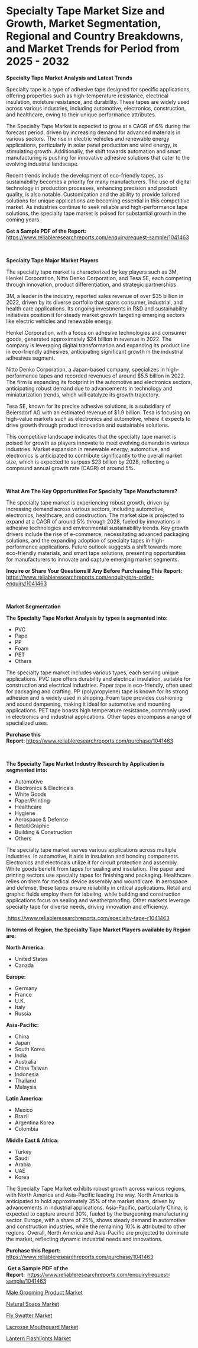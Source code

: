 <p><h1>Specialty Tape Market Size and Growth, Market Segmentation, Regional and Country Breakdowns, and Market Trends for Period from 2025 -  2032</h1></p><p><strong>Specialty Tape Market Analysis and Latest Trends</strong></p>
<p><p>Specialty tape is a type of adhesive tape designed for specific applications, offering properties such as high-temperature resistance, electrical insulation, moisture resistance, and durability. These tapes are widely used across various industries, including automotive, electronics, construction, and healthcare, owing to their unique performance attributes.</p><p>The Specialty Tape Market is expected to grow at a CAGR of 6% during the forecast period, driven by increasing demand for advanced materials in various sectors. The rise in electric vehicles and renewable energy applications, particularly in solar panel production and wind energy, is stimulating growth. Additionally, the shift towards automation and smart manufacturing is pushing for innovative adhesive solutions that cater to the evolving industrial landscape.</p><p>Recent trends include the development of eco-friendly tapes, as sustainability becomes a priority for many manufacturers. The use of digital technology in production processes, enhancing precision and product quality, is also notable. Customization and the ability to provide tailored solutions for unique applications are becoming essential in this competitive market. As industries continue to seek reliable and high-performance tape solutions, the specialty tape market is poised for substantial growth in the coming years.</p></p>
<p><strong>Get a Sample PDF of the Report:&nbsp;</strong> <a href="https://www.reliableresearchreports.com/enquiry/request-sample/1041463?utm_campaign=37&utm_medium=2&utm_source=Github&utm_content=ia&utm_term=06022025&utm_id=specialty-tape">https://www.reliableresearchreports.com/enquiry/request-sample/1041463</a></p>
<p>&nbsp;</p>
<p><strong>Specialty Tape Major Market Players</strong></p>
<p><p>The specialty tape market is characterized by key players such as 3M, Henkel Corporation, Nitto Denko Corporation, and Tesa SE, each competing through innovation, product differentiation, and strategic partnerships. </p><p>3M, a leader in the industry, reported sales revenue of over $35 billion in 2022, driven by its diverse portfolio that spans consumer, industrial, and health care applications. Its ongoing investments in R&D and sustainability initiatives position it for steady market growth targeting emerging sectors like electric vehicles and renewable energy.</p><p>Henkel Corporation, with a focus on adhesive technologies and consumer goods, generated approximately $24 billion in revenue in 2022. The company is leveraging digital transformation and expanding its product line in eco-friendly adhesives, anticipating significant growth in the industrial adhesives segment.</p><p>Nitto Denko Corporation, a Japan-based company, specializes in high-performance tapes and recorded revenues of around $5.5 billion in 2022. The firm is expanding its footprint in the automotive and electronics sectors, anticipating robust demand due to advancements in technology and miniaturization trends, which will catalyze its growth trajectory.</p><p>Tesa SE, known for its precise adhesive solutions, is a subsidiary of Beiersdorf AG with an estimated revenue of $1.9 billion. Tesa is focusing on high-value markets such as electronics and automotive, where it expects to drive growth through product innovation and sustainable solutions.</p><p>This competitive landscape indicates that the specialty tape market is poised for growth as players innovate to meet evolving demands in various industries. Market expansion in renewable energy, automotive, and electronics is anticipated to contribute significantly to the overall market size, which is expected to surpass $23 billion by 2028, reflecting a compound annual growth rate (CAGR) of around 5%.</p></p>
<p>&nbsp;</p>
<p><strong>What Are The Key Opportunities For Specialty Tape Manufacturers?</strong></p>
<p><p>The specialty tape market is experiencing robust growth, driven by increasing demand across various sectors, including automotive, electronics, healthcare, and construction. The market size is projected to expand at a CAGR of around 5% through 2028, fueled by innovations in adhesive technologies and environmental sustainability trends. Key growth drivers include the rise of e-commerce, necessitating advanced packaging solutions, and the expanding adoption of specialty tapes in high-performance applications. Future outlook suggests a shift towards more eco-friendly materials, and smart tape solutions, presenting opportunities for manufacturers to innovate and capture emerging market segments.</p></p>
<p><strong>Inquire or Share Your Questions If Any Before Purchasing This Report:</strong> <a href="https://www.reliableresearchreports.com/enquiry/pre-order-enquiry/1041463?utm_campaign=37&utm_medium=2&utm_source=Github&utm_content=ia&utm_term=06022025&utm_id=specialty-tape">https://www.reliableresearchreports.com/enquiry/pre-order-enquiry/1041463</a></p>
<p>&nbsp;</p>
<p><strong>Market Segmentation</strong></p>
<p><strong>The Specialty Tape Market Analysis by types is segmented into:</strong></p>
<p><ul><li>PVC</li><li>Pape</li><li>PP</li><li>Foam</li><li>PET</li><li>Others</li></ul></p>
<p><p>The specialty tape market includes various types, each serving unique applications. PVC tape offers durability and electrical insulation, suitable for construction and electrical industries. Paper tape is eco-friendly, often used for packaging and crafting. PP (polypropylene) tape is known for its strong adhesion and is widely used in shipping. Foam tape provides cushioning and sound dampening, making it ideal for automotive and mounting applications. PET tape boasts high temperature resistance, commonly used in electronics and industrial applications. Other tapes encompass a range of specialized uses.</p></p>
<p><strong>Purchase this Report:&nbsp;</strong><a href="https://www.reliableresearchreports.com/purchase/1041463?utm_campaign=37&utm_medium=2&utm_source=Github&utm_content=ia&utm_term=06022025&utm_id=specialty-tape">https://www.reliableresearchreports.com/purchase/1041463</a></p>
<p>&nbsp;</p>
<p><strong>The Specialty Tape Market Industry Research by Application is segmented into:</strong></p>
<p><ul><li>Automotive</li><li>Electronics & Electricals</li><li>White Goods</li><li>Paper/Printing</li><li>Healthcare</li><li>Hygiene</li><li>Aerospace & Defense</li><li>Retail/Graphic</li><li>Building & Construction</li><li>Others</li></ul></p>
<p><p>The specialty tape market serves various applications across multiple industries. In automotive, it aids in insulation and bonding components. Electronics and electricals utilize it for circuit protection and assembly. White goods benefit from tapes for sealing and insulation. The paper and printing sectors use specialty tapes for finishing and packaging. Healthcare relies on them for medical device assembly and wound care. In aerospace and defense, these tapes ensure reliability in critical applications. Retail and graphic fields employ them for labeling, while building and construction applications focus on sealing and weatherproofing. Other markets leverage specialty tape for diverse needs, driving innovation and efficiency.</p></p>
<p><a href="https://www.reliableresearchreports.com/specialty-tape-r1041463?utm_campaign=37&utm_medium=2&utm_source=Github&utm_content=ia&utm_term=06022025&utm_id=specialty-tape">&nbsp;https://www.reliableresearchreports.com/specialty-tape-r1041463</a></p>
<p><strong>In terms of Region, the Specialty Tape Market Players available by Region are:</strong></p>
<p>
    <p> <strong> North America: </strong>
        <ul>
            <li>United States</li>
            <li>Canada</li>
        </ul>
        </p> 
    <p> <strong> Europe: </strong>
        <ul>
            <li>Germany</li>
            <li>France</li>
            <li>U.K.</li>
            <li>Italy</li>
            <li>Russia</li>
        </ul>
        </p> 
    <p> <strong> Asia-Pacific: </strong>
        <ul>
            <li>China</li>
            <li>Japan</li>
            <li>South Korea</li>
            <li>India</li>
            <li>Australia</li>
            <li>China Taiwan</li>
            <li>Indonesia</li>
            <li>Thailand</li>
            <li>Malaysia</li>
        </ul>
        </p> 
    <p> <strong> Latin America: </strong>
        <ul>
            <li>Mexico</li>
            <li>Brazil</li>
            <li>Argentina Korea</li>
            <li>Colombia</li>
        </ul>
        </p> 
    <p> <strong> Middle East & Africa: </strong>
        <ul>
            <li>Turkey</li>
            <li>Saudi</li>
            <li>Arabia</li>
            <li>UAE</li>
            <li>Korea</li>
        </ul>
    </p>
    </p>
<p><p>The Specialty Tape Market exhibits robust growth across various regions, with North America and Asia-Pacific leading the way. North America is anticipated to hold approximately 35% of the market share, driven by advancements in industrial applications. Asia-Pacific, particularly China, is expected to capture around 30%, fueled by the burgeoning manufacturing sector. Europe, with a share of 25%, shows steady demand in automotive and construction industries, while the remaining 10% is attributed to other regions. Overall, North America and Asia-Pacific are projected to dominate the market, reflecting dynamic industrial needs and innovations.</p></p>
<p><strong>Purchase this Report: </strong><a href="https://www.reliableresearchreports.com/purchase/1041463?utm_campaign=37&utm_medium=2&utm_source=Github&utm_content=ia&utm_term=06022025&utm_id=specialty-tape">https://www.reliableresearchreports.com/purchase/1041463</a></p>
<p>&nbsp;<strong>Get a Sample PDF of the Report:&nbsp;&nbsp;</strong><a href="https://www.reliableresearchreports.com/enquiry/request-sample/1041463?utm_campaign=37&utm_medium=2&utm_source=Github&utm_content=ia&utm_term=06022025&utm_id=specialty-tape">https://www.reliableresearchreports.com/enquiry/request-sample/1041463</a></p>
<p><strong></strong></p>
<p><p><a href="https://github.com/vitrilaoire/Market-Research-Report-List-1/blob/main/male-grooming-product-market.md?utm_campaign=37&utm_medium=2&utm_source=Github&utm_content=ia&utm_term=06022025&utm_id=specialty-tape">Male Grooming Product Market</a></p><p><a href="https://github.com/ramraomeyie/Market-Research-Report-List-1/blob/main/natural-soaps-market.md?utm_campaign=37&utm_medium=2&utm_source=Github&utm_content=ia&utm_term=06022025&utm_id=specialty-tape">Natural Soaps Market</a></p><p><a href="https://github.com/maclarensidney/Market-Research-Report-List-1/blob/main/fly-swatter-market.md?utm_campaign=37&utm_medium=2&utm_source=Github&utm_content=ia&utm_term=06022025&utm_id=specialty-tape">Fly Swatter Market</a></p><p><a href="https://github.com/ovtkosle/Market-Research-Report-List-1/blob/main/lacrosse-mouthguard-market.md?utm_campaign=37&utm_medium=2&utm_source=Github&utm_content=ia&utm_term=06022025&utm_id=specialty-tape">Lacrosse Mouthguard Market</a></p><p><a href="https://github.com/nabadeneme/Market-Research-Report-List-1/blob/main/lantern-flashlights-market.md?utm_campaign=37&utm_medium=2&utm_source=Github&utm_content=ia&utm_term=06022025&utm_id=specialty-tape">Lantern Flashlights Market</a></p></p>